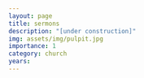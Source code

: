```yaml
---
layout: page
title: sermons
description: "[under construction]"
img: assets/img/pulpit.jpg
importance: 1
category: church
years: 
---
```





